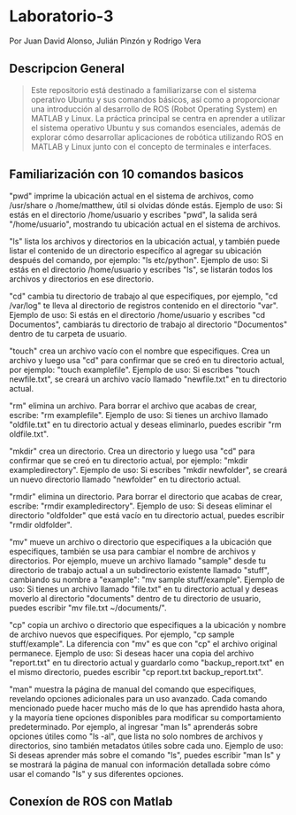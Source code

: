 # Laboratorio-3
Por Juan David Alonso, Julián Pinzón y Rodrigo Vera

## Descripcion General
>Este repositorio está destinado a familiarizarse con el sistema operativo Ubuntu y sus comandos básicos, así como a proporcionar una introducción al desarrollo de ROS (Robot Operating System) en MATLAB y Linux. La práctica principal se centra en aprender a utilizar el sistema operativo Ubuntu y sus comandos esenciales, además de explorar cómo desarrollar aplicaciones de robótica utilizando ROS en MATLAB y Linux junto con el concepto de terminales e interfaces.
## Familiarización con 10 comandos basicos 
"pwd" imprime la ubicación actual en el sistema de archivos, como /usr/share o /home/matthew, útil si olvidas dónde estás. Ejemplo de uso: Si estás en el directorio /home/usuario y escribes "pwd", la salida será "/home/usuario", mostrando tu ubicación actual en el sistema de archivos.

"ls" lista los archivos y directorios en la ubicación actual, y también puede listar el contenido de un directorio específico al agregar su ubicación después del comando, por ejemplo: "ls etc/python". Ejemplo de uso: Si estás en el directorio /home/usuario y escribes "ls", se listarán todos los archivos y directorios en ese directorio.

"cd" cambia tu directorio de trabajo al que especifiques, por ejemplo, "cd /var/log" te lleva al directorio de registros contenido en el directorio "var". Ejemplo de uso: Si estás en el directorio /home/usuario y escribes "cd Documentos", cambiarás tu directorio de trabajo al directorio "Documentos" dentro de tu carpeta de usuario.

"touch" crea un archivo vacío con el nombre que especifiques. Crea un archivo y luego usa "cd" para confirmar que se creó en tu directorio actual, por ejemplo: "touch examplefile". Ejemplo de uso: Si escribes "touch newfile.txt", se creará un archivo vacío llamado "newfile.txt" en tu directorio actual.

"rm" elimina un archivo. Para borrar el archivo que acabas de crear, escribe: "rm examplefile". Ejemplo de uso: Si tienes un archivo llamado "oldfile.txt" en tu directorio actual y deseas eliminarlo, puedes escribir "rm oldfile.txt".

"mkdir" crea un directorio. Crea un directorio y luego usa "cd" para confirmar que se creó en tu directorio actual, por ejemplo: "mkdir exampledirectory". Ejemplo de uso: Si escribes "mkdir newfolder", se creará un nuevo directorio llamado "newfolder" en tu directorio actual.

"rmdir" elimina un directorio. Para borrar el directorio que acabas de crear, escribe: "rmdir exampledirectory". Ejemplo de uso: Si deseas eliminar el directorio "oldfolder" que está vacío en tu directorio actual, puedes escribir "rmdir oldfolder".

"mv" mueve un archivo o directorio que especifiques a la ubicación que especifiques, también se usa para cambiar el nombre de archivos y directorios. Por ejemplo, mueve un archivo llamado "sample" desde tu directorio de trabajo actual a un subdirectorio existente llamado "stuff", cambiando su nombre a "example": "mv sample stuff/example". Ejemplo de uso: Si tienes un archivo llamado "file.txt" en tu directorio actual y deseas moverlo al directorio "documents" dentro de tu directorio de usuario, puedes escribir "mv file.txt ~/documents/".

"cp" copia un archivo o directorio que especifiques a la ubicación y nombre de archivo nuevos que especifiques. Por ejemplo, "cp sample stuff/example". La diferencia con "mv" es que con "cp" el archivo original permanece. Ejemplo de uso: Si deseas hacer una copia del archivo "report.txt" en tu directorio actual y guardarlo como "backup_report.txt" en el mismo directorio, puedes escribir "cp report.txt backup_report.txt".

"man" muestra la página de manual del comando que especifiques, revelando opciones adicionales para un uso avanzado. Cada comando mencionado puede hacer mucho más de lo que has aprendido hasta ahora, y la mayoría tiene opciones disponibles para modificar su comportamiento predeterminado. Por ejemplo, al ingresar "man ls" aprenderás sobre opciones útiles como "ls -al", que lista no solo nombres de archivos y directorios, sino también metadatos útiles sobre cada uno. Ejemplo de uso: Si deseas aprender más sobre el comando "ls", puedes escribir "man ls" y se mostrará la página de manual con información detallada sobre cómo usar el comando "ls" y sus diferentes opciones.

## Conexíon de ROS con Matlab
